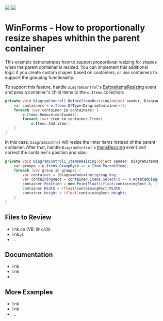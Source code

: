 <!-- default badges list -->
[![](https://img.shields.io/badge/Open_in_DevExpress_Support_Center-FF7200?style=flat-square&logo=DevExpress&logoColor=white)](https://supportcenter.devexpress.com/ticket/details/T1174669)
[![](https://img.shields.io/badge/📖_How_to_use_DevExpress_Examples-e9f6fc?style=flat-square)](https://docs.devexpress.com/GeneralInformation/403183)
<!-- default badges end -->
# WinForms - How to proportionally resize shapes whithin the parent container

This example demonstrates how to support proportional resizing for shapes when the parent container is resized. You can implement this additional logic if you create custom shapes based on containers, or use containers to support the grouping functionality.

To support this feature, handle `DiagramControl`'s [BeforeItemsResizing](https://docs.devexpress.com/WindowsForms/DevExpress.XtraDiagram.DiagramControl.BeforeItemsResizing) event and pass a container's child items to the `e.Items` collection:

```cs
private void DiagramControl1_BeforeItemsResizing(object sender, DiagramBeforeItemsResizingEventArgs e) {
	var containers = e.Items.OfType<DiagramContainer>();
	foreach (var container in containers) {
		e.Items.Remove(container);
		foreach (var item in container.Items)
			e.Items.Add(item);
	}
}

```

In this case, `DiagramControl` will resize the inner items instead of the parent container.
After that, handle `DiagramControl`'s [ItemsResizing](https://docs.devexpress.com/WindowsForms/DevExpress.XtraDiagram.DiagramControl.ItemsResizing) event and correct the container's position and size:

```cs
private void DiagramControl1_ItemsResizing(object sender, DiagramItemsResizingEventArgs e) {
	var groups = e.Items.GroupBy(x => x.Item.ParentItem);
	foreach (var group in groups) {
		var container = (DiagramContainer)group.Key;
		var containingRect = container.Items.Select(x => x.RotatedDiagramBounds().BoundedRect()).Aggregate(Rect.Empty, Rect.Union);
		container.Position = new PointFloat((float)containingRect.X, (float)containingRect.Y);
		container.Width = (float)containingRect.Width;
		container.Height = (float)containingRect.Height;
	}
}

```

## Files to Review

- link.cs (VB: link.vb)
- link.js
- ...

## Documentation

- link
- link
- ...

## More Examples

- link
- link
- ...

